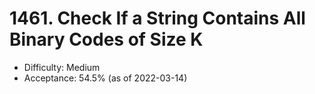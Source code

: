 # 1461. Check If a String Contains All Binary Codes of Size K
- Difficulty: Medium
- Acceptance: 54.5% (as of 2022-03-14)
